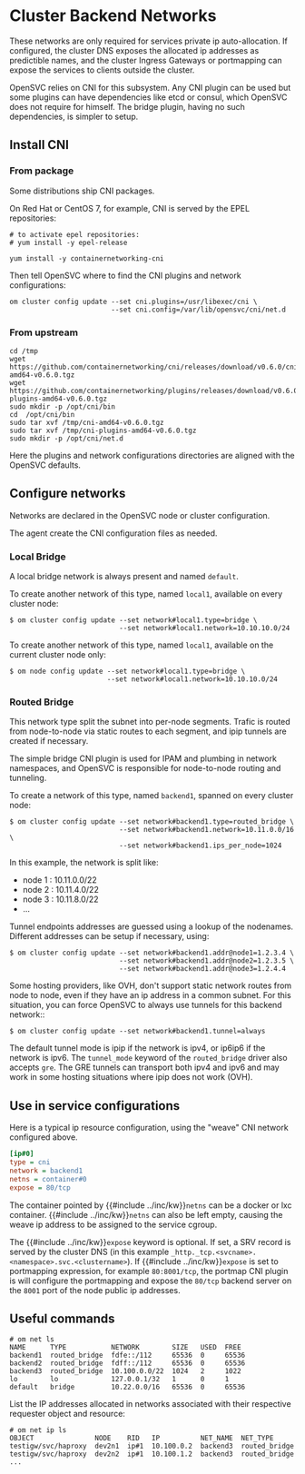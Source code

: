 # Cluster Backend Networks

These networks are only required for services private ip auto-allocation. If configured, the cluster DNS exposes the allocated ip addresses as predictible names, and the cluster Ingress Gateways or portmapping can expose the services to clients outside the cluster.

OpenSVC relies on CNI for this subsystem. Any CNI plugin can be used but some plugins can have dependencies like etcd or consul, which OpenSVC does not require for himself. The bridge plugin, having no such dependencies, is simpler to setup.

## Install CNI

### From package

Some distributions ship CNI packages.

On Red Hat or CentOS 7, for example, CNI is served by the EPEL repositories:

```
# to activate epel repositories:
# yum install -y epel-release

yum install -y containernetworking-cni
```

Then tell OpenSVC where to find the CNI plugins and network configurations:

```
om cluster config update --set cni.plugins=/usr/libexec/cni \
                         --set cni.config=/var/lib/opensvc/cni/net.d
```

### From upstream

```
cd /tmp
wget https://github.com/containernetworking/cni/releases/download/v0.6.0/cni-amd64-v0.6.0.tgz
wget https://github.com/containernetworking/plugins/releases/download/v0.6.0/cni-plugins-amd64-v0.6.0.tgz
sudo mkdir -p /opt/cni/bin
cd  /opt/cni/bin
sudo tar xvf /tmp/cni-amd64-v0.6.0.tgz
sudo tar xvf /tmp/cni-plugins-amd64-v0.6.0.tgz
sudo mkdir -p /opt/cni/net.d
```

Here the plugins and network configurations directories are aligned with the OpenSVC defaults.


## Configure networks

Networks are declared in the OpenSVC node or cluster configuration.

The agent create the CNI configuration files as needed.

### Local Bridge

A local bridge network is always present and named `default`.

To create another network of this type, named `local1`, available on every cluster node:

```
$ om cluster config update --set network#local1.type=bridge \
                           --set network#local1.network=10.10.10.0/24
```

To create another network of this type, named `local1`, available on the current cluster node only:

```
$ om node config update --set network#local1.type=bridge \
                        --set network#local1.network=10.10.10.0/24
```

### Routed Bridge

This network type split the subnet into per-node segments. Trafic is routed from node-to-node via static routes to each segment, and ipip tunnels are created if necessary.

The simple bridge CNI plugin is used for IPAM and plumbing in network namespaces, and OpenSVC is responsible for node-to-node routing and tunneling.

To create a network of this type, named `backend1`, spanned on every cluster node:

```
$ om cluster config update --set network#backend1.type=routed_bridge \
                           --set network#backend1.network=10.11.0.0/16 \
                           --set network#backend1.ips_per_node=1024
```

In this example, the network is split like:

* node 1 : 10.11.0.0/22
* node 2 : 10.11.4.0/22
* node 3 : 10.11.8.0/22
* ...

Tunnel endpoints addresses are guessed using a lookup of the nodenames. Different addresses can be setup if necessary, using:

```
$ om cluster config update --set network#backend1.addr@node1=1.2.3.4 \
                           --set network#backend1.addr@node2=1.2.3.5 \
                           --set network#backend1.addr@node3=1.2.4.4
```

Some hosting providers, like OVH, don't support static network routes from node to node, even if they have an ip address in a common subnet. For this situation, you can force OpenSVC to always use tunnels for this backend network::

```
$ om cluster config update --set network#backend1.tunnel=always
```

The default tunnel mode is ipip if the network is ipv4, or ip6ip6 if the network is ipv6. The `tunnel_mode` keyword of the `routed_bridge` driver also accepts `gre`. The GRE tunnels can transport both ipv4 and ipv6 and may work in some hosting situations where ipip does not work (OVH).

## Use in service configurations

Here is a typical ip resource configuration, using the "weave" CNI network configured above.

```ini
[ip#0]
type = cni
network = backend1
netns = container#0
expose = 80/tcp
```

The container pointed by {{#include ../inc/kw}}`netns` can be a docker or lxc container. {{#include ../inc/kw}}`netns` can also be left empty, causing the weave ip address to be assigned to the service cgroup.

The {{#include ../inc/kw}}`expose` keyword is optional. If set, a SRV record is served by the cluster DNS (in this example `_http._tcp.<svcname>.<namespace>.svc.<clustername>`). If {{#include ../inc/kw}}`expose` is set to portmapping expression, for example `80:8001/tcp`, the portmap CNI plugin is will configure the portmapping and expose the `80/tcp` backend server on the `8001` port of the node public ip addresses.

## Useful commands

```
# om net ls
NAME      TYPE           NETWORK        SIZE   USED  FREE   
backend1  routed_bridge  fdfe::/112     65536  0     65536  
backend2  routed_bridge  fdff::/112     65536  0     65536  
backend3  routed_bridge  10.100.0.0/22  1024   2     1022   
lo        lo             127.0.0.1/32   1      0     1      
default   bridge         10.22.0.0/16   65536  0     65536  
```

List the IP addresses allocated in networks associated with their respective requester object and resource:
```
# om net ip ls
OBJECT               NODE    RID   IP          NET_NAME  NET_TYPE       
testigw/svc/haproxy  dev2n1  ip#1  10.100.0.2  backend3  routed_bridge  
testigw/svc/haproxy  dev2n2  ip#1  10.100.1.2  backend3  routed_bridge  
...
```

